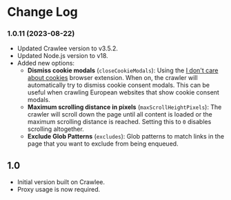 # Change Log

### 1.0.11 (2023-08-22)

- Updated Crawlee version to v3.5.2.
- Updated Node.js version to v18.
- Added new options:
  - **Dismiss cookie modals** (`closeCookieModals`): Using the [I don't care about cookies](https://addons.mozilla.org/en-US/firefox/addon/i-dont-care-about-cookies/) browser extension. When on, the crawler will automatically try to dismiss cookie consent modals. This can be useful when crawling European websites that show cookie consent modals.
  - **Maximum scrolling distance in pixels** (`maxScrollHeightPixels`): The crawler will scroll down the page until all content is loaded or the maximum scrolling distance is reached. Setting this to `0` disables scrolling altogether.
  - **Exclude Glob Patterns** (`excludes`): Glob patterns to match links in the page that you want to exclude from being enqueued.

## 1.0

- Initial version built on Crawlee.
- Proxy usage is now required.
